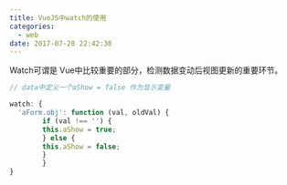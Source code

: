 ```yaml
---
title: VueJS中watch的使用
categories:
  - web
date: 2017-07-28 22:42:30
---
```

Watch可谓是 Vue中比较重要的部分，检测数据变动后视图更新的重要环节。
```js
// data中定义一个aShow = false 作为显示变量

watch: {
  'aForm.obj': function (val, oldVal) {
    	if (val !== '') {
      	this.aShow = true;
    	} else {
      	this.aShow = false;
    	}
		}
}
```
